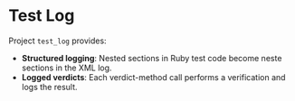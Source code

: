 # Test Log

Project ```test_log``` provides:

- **Structured logging**:  Nested sections in Ruby test code become neste sections in the XML log.
- **Logged verdicts**:  Each verdict-method call performs a verification and logs the result.

